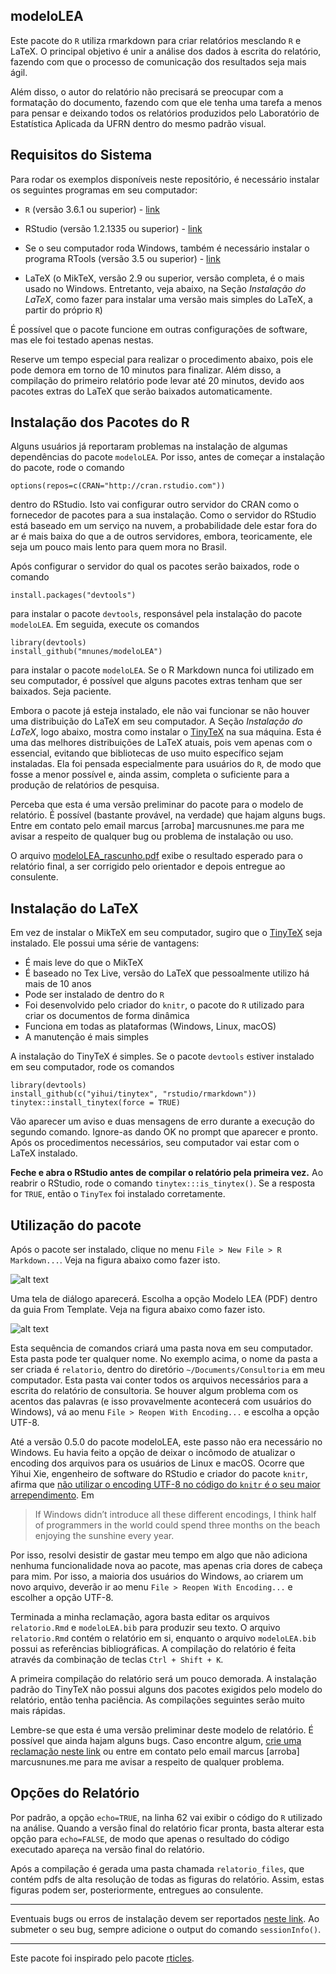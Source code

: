 ## modeloLEA

Este pacote do `R` utiliza rmarkdown para criar relatórios mesclando `R` e LaTeX. O principal objetivo é unir a análise dos dados à escrita do relatório, fazendo com que o processo de comunicação dos resultados seja mais ágil. 

Além disso, o autor do relatório não precisará se preocupar com a formatação do documento, fazendo com que ele tenha uma tarefa a menos para pensar e deixando todos os relatórios produzidos pelo Laboratório de Estatística Aplicada da UFRN dentro do mesmo padrão visual.

## Requisitos do Sistema

Para rodar os exemplos disponíveis neste repositório, é necessário instalar os seguintes programas em seu computador:

- `R` (versão 3.6.1 ou superior) - [link](https://cran.rstudio.com/)

- RStudio (versão 1.2.1335 ou superior) - [link](https://www.rstudio.com/products/rstudio/download/#download)

- Se o seu computador roda Windows, também é necessário instalar o programa RTools (versão 3.5 ou superior) - [link](https://cran.r-project.org/bin/windows/Rtools/)

- LaTeX (o MikTeX, versão 2.9 ou superior, versão completa, é o mais usado no Windows. Entretanto, veja abaixo, na Seção _Instalação do LaTeX_, como fazer para instalar uma versão mais simples do LaTeX, a partir do próprio `R`)

É possível que o pacote funcione em outras configurações de software, mas ele foi testado apenas nestas.

Reserve um tempo especial para realizar o procedimento abaixo, pois ele pode demora em torno de 10 minutos para finalizar. Além disso, a compilação do primeiro relatório pode levar até 20 minutos, devido aos pacotes extras do LaTeX que serão baixados automaticamente.

## Instalação dos Pacotes do R

Alguns usuários já reportaram problemas na instalação de algumas dependências do pacote `modeloLEA`. Por isso, antes de começar a instalação do pacote, rode o comando

    options(repos=c(CRAN="http://cran.rstudio.com"))

dentro do RStudio. Isto vai configurar outro servidor do CRAN como o fornecedor de pacotes para a sua instalação. Como o servidor do RStudio está baseado em um serviço na nuvem, a probabilidade dele estar fora do ar é mais baixa do que a de outros servidores, embora, teoricamente, ele seja um pouco mais lento para quem mora no Brasil.

Após configurar o servidor do qual os pacotes serão baixados, rode o comando

    install.packages("devtools")
    
para instalar o pacote `devtools`, responsável pela instalação do pacote `modeloLEA`. Em seguida, execute os comandos

    library(devtools)
    install_github("mnunes/modeloLEA")

para instalar o pacote `modeloLEA`. Se o R Markdown nunca foi utilizado em seu computador, é possível que alguns pacotes extras tenham que ser baixados. Seja paciente.

Embora o pacote já esteja instalado, ele não vai funcionar se não houver uma distribuição do LaTeX em seu computador. A Seção _Instalação do LaTeX_, logo abaixo, mostra como instalar o [TinyTeX](https://yihui.name/tinytex/) na sua máquina. Esta é uma das melhores distribuições de LaTeX atuais, pois vem apenas com o essencial, evitando que bibliotecas de uso muito específico sejam instaladas. Ela foi pensada especialmente para usuários do `R`, de modo que fosse a menor possível e, ainda assim, completa o suficiente para a produção de relatórios de pesquisa.

Perceba que esta é uma versão preliminar do pacote para o modelo de relatório. É possível (bastante provável, na verdade) que hajam alguns bugs. Entre em contato pelo email marcus [arroba] marcusnunes.me para me avisar a respeito de qualquer bug ou problema de instalação ou uso.

O arquivo [modeloLEA_rascunho.pdf](https://github.com/mnunes/modeloLEA/blob/master/documento_final.pdf) exibe o resultado esperado para o relatório final, a ser corrigido pelo orientador e depois entregue ao consulente.


## Instalação do LaTeX

Em vez de instalar o MikTeX em seu computador, sugiro que o [TinyTeX](https://yihui.name/tinytex/) seja instalado. Ele possui uma série de vantagens:

* É mais leve do que o MikTeX
* É baseado no Tex Live, versão do LaTeX que pessoalmente utilizo há mais de 10 anos
* Pode ser instalado de dentro do `R`
* Foi desenvolvido pelo criador do `knitr`, o pacote do `R` utilizado para criar os documentos de forma dinâmica
* Funciona em todas as plataformas (Windows, Linux, macOS)
* A manutenção é mais simples

A instalação do TinyTeX é simples. Se o pacote `devtools` estiver instalado em seu computador, rode os comandos

    library(devtools)
    install_github(c("yihui/tinytex", "rstudio/rmarkdown"))
    tinytex::install_tinytex(force = TRUE)

Vão aparecer um aviso e duas mensagens de erro durante a execução do segundo comando. Ignore-as dando OK no prompt que aparecer e pronto. Após os procedimentos necessários, seu computador vai estar com o LaTeX instalado.

**Feche e abra o RStudio antes de compilar o relatório pela primeira vez.** Ao reabrir o RStudio, rode o comando `tinytex:::is_tinytex()`. Se a resposta for `TRUE`, então o `TinyTex` foi instalado corretamente.

## Utilização do pacote

Após o pacote ser instalado, clique no menu `File > New File > R Markdown...`. Veja na figura abaixo como fazer isto.

![alt text](fig01.png "Como criar um novo relatório - Figura 1")

Uma tela de diálogo aparecerá. Escolha a opção Modelo LEA (PDF) dentro da guia From Template. Veja na figura abaixo como fazer isto.

![alt text](fig02.png "Como criar um novo relatório - Figura 2")

Esta sequência de comandos criará uma pasta nova em seu computador. Esta pasta pode ter qualquer nome. No exemplo acima, o nome da pasta a ser criada é `relatorio`, dentro do diretório `~/Documents/Consultoria` em meu computador. Esta pasta vai conter todos os arquivos necessários para a escrita do relatório de consultoria. Se houver algum problema com os acentos das palavras (e isso provavelmente acontecerá com usuários do Windows), vá ao menu `File > Reopen With Encoding...` e escolha a opção UTF-8.

Até a versão 0.5.0 do pacote modeloLEA, este passo não era necessário no Windows. Eu havia feito a opção de deixar o incômodo de atualizar o encoding dos arquivos para os usuários de Linux e macOS. Ocorre que Yihui Xie, engenheiro de software do RStudio e criador do pacote `knitr`, afirma que [não utilizar o encoding UTF-8 no código do `knitr` é o seu maior arrependimento](https://yihui.name/en/2018/11/biggest-regret-knitr/). Em 

> If Windows didn’t introduce all these different encodings, I think half of programmers in the world could spend three months on the beach enjoying the sunshine every year.

Por isso, resolvi desistir de gastar meu tempo em algo que não adiciona nenhuma funcionalidade nova ao pacote, mas apenas cria dores de cabeça para mim. Por isso, a maioria dos usuários do Windows, ao criarem um novo arquivo, deverão ir ao menu `File > Reopen With Encoding...` e escolher a opção UTF-8.

Terminada a minha reclamação, agora basta editar os arquivos `relatorio.Rmd` e `modeloLEA.bib` para produzir seu texto. O arquivo `relatorio.Rmd` contém o relatório em si, enquanto o arquivo `modeloLEA.bib` possui as referências bibliográficas. A compilação do relatório é feita através da combinação de teclas `Ctrl + Shift + K`.

A primeira compilação do relatório será um pouco demorada. A instalação padrão do TinyTeX não possui alguns dos pacotes exigidos pelo modelo do relatório, então tenha paciência. As compilações seguintes serão muito mais rápidas.

Lembre-se que esta é uma versão preliminar deste modelo de relatório. É possível que ainda hajam alguns bugs. Caso encontre algum, [crie uma reclamação neste link](https://github.com/mnunes/modeloLEA/issues) ou entre em contato pelo email marcus [arroba] marcusnunes.me para me avisar a respeito de qualquer problema.



## Opções do Relatório

Por padrão, a opção `echo=TRUE`, na linha 62 vai exibir o código do `R` utilizado na análise. Quando a versão final do relatório ficar pronta, basta alterar esta opção para `echo=FALSE`, de modo que apenas o resultado do código executado apareça na versão final do relatório.

Após a compilação é gerada uma pasta chamada `relatorio_files`, que contém pdfs de alta resolução de todas as figuras do relatório. Assim, estas figuras podem ser, posteriormente, entregues ao consulente.

<hr>

Eventuais bugs ou erros de instalação devem ser reportados [neste link](https://github.com/mnunes/modeloLEA/issues). Ao submeter o seu bug, sempre adicione o output do comando `sessionInfo()`.

<hr>

Este pacote foi inspirado pelo pacote [rticles](https://github.com/rstudio/rticles). 